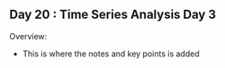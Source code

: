 ## Day 20 : Time Series Analysis Day 3

Overview: 
- This is where the notes and key points is added